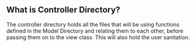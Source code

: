 ## What is Controller Directory?

The controller directory holds all the files that will be using functions defined
in the Model Directory and relating them to each other, before passing them on to
the view class. This will also hold the user sanitation. 
